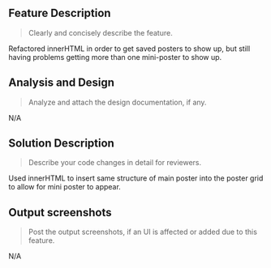 ## Feature Description
>Clearly and concisely describe the feature.

Refactored innerHTML in order to get saved posters to show up, but still having problems getting more than one mini-poster to show up.

## Analysis and Design
>Analyze and attach the design documentation, if any.

N/A

## Solution Description
>Describe your code changes in detail for reviewers.

Used innerHTML to insert same structure of main poster into the poster grid to allow for mini poster to appear.

## Output screenshots
>Post the output screenshots, if an UI is affected or added due to this feature.

N/A
